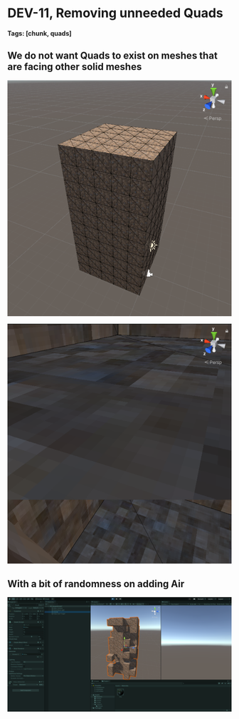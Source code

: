 # DEV-11, Removing unneeded Quads
#### Tags: [chunk, quads]

## We do not want Quads to exist on meshes that are facing other solid meshes

![](../images/DEV-11/DEV-11-A.png)

![](../images/DEV-11/DEV-11-B.png)

## With a bit of randomness on adding Air

![](../images/DEV-11/DEV-11-C.png)